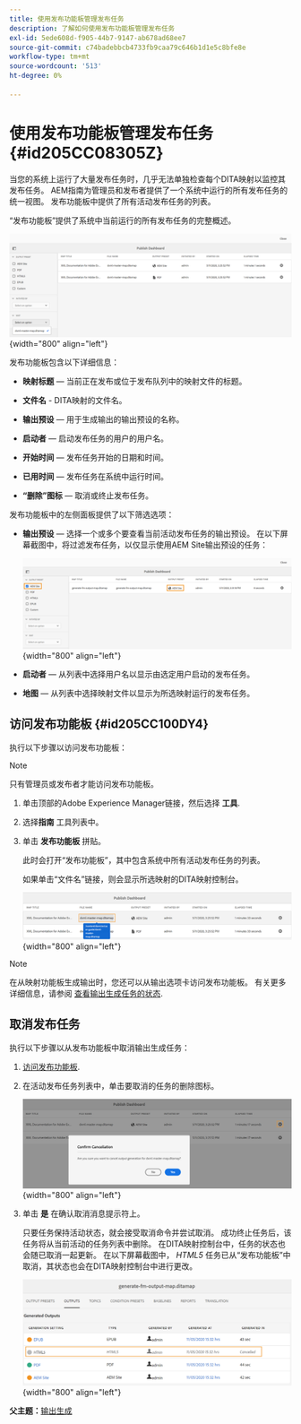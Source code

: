 ```yaml
---
title: 使用发布功能板管理发布任务
description: 了解如何使用发布功能板管理发布任务
exl-id: 5ede608d-f905-44b7-9147-ab678ad68ee7
source-git-commit: c74badebbcb4733fb9caa79c646b1d1e5c8bfe8e
workflow-type: tm+mt
source-wordcount: '513'
ht-degree: 0%

---
```


# 使用发布功能板管理发布任务 {#id205CC08305Z}

当您的系统上运行了大量发布任务时，几乎无法单独检查每个DITA映射以监控其发布任务。 AEM指南为管理员和发布者提供了一个系统中运行的所有发布任务的统一视图。 发布功能板中提供了所有活动发布任务的列表。

“发布功能板”提供了系统中当前运行的所有发布任务的完整概述。

![](images/publish-dashboard.png){width="800" align="left"}

发布功能板包含以下详细信息：

- **映射标题**  — 当前正在发布或位于发布队列中的映射文件的标题。

- **文件名** - DITA映射的文件名。

- **输出预设**  — 用于生成输出的输出预设的名称。

- **启动者**  — 启动发布任务的用户的用户名。

- **开始时间**  — 发布任务开始的日期和时间。

- **已用时间**  — 发布任务在系统中运行时间。

- **“删除”图标**  — 取消或终止发布任务。

发布功能板中的左侧面板提供了以下筛选选项：

- **输出预设**  — 选择一个或多个要查看当前活动发布任务的输出预设。 在以下屏幕截图中，将过滤发布任务，以仅显示使用AEM Site输出预设的任务：

   ![](images/publish-dashboard-preset-filter.png){width="800" align="left"}

- **启动者**  — 从列表中选择用户名以显示由选定用户启动的发布任务。

- **地图**  — 从列表中选择映射文件以显示为所选映射运行的发布任务。

## 访问发布功能板 {#id205CC100DY4}

执行以下步骤以访问发布功能板：

>[!NOTE]
>
> 只有管理员或发布者才能访问发布功能板。

1. 单击顶部的Adobe Experience Manager链接，然后选择 **工具**.

1. 选择&#x200B;**指南** 工具列表中。

1. 单击 **发布功能板** 拼贴。

   此时会打开“发布功能板”，其中包含系统中所有活动发布任务的列表。

   如果单击“文件名”链接，则会显示所选映射的DITA映射控制台。

   ![](images/publish-dashboard-click-filename-link.png){width="800" align="left"}


>[!NOTE]
>
> 在从映射功能板生成输出时，您还可以从输出选项卡访问发布功能板。 有关更多详细信息，请参阅 [查看输出生成任务的状态](generate-output-for-a-dita-map.md#viewing_output_history).

## 取消发布任务

执行以下步骤以从发布功能板中取消输出生成任务：

1. [访问发布功能板](#id205CC100DY4).

1. 在活动发布任务列表中，单击要取消的任务的删除图标。

   ![](images/publish-dashboard-cancel-task.png){width="800" align="left"}

1. 单击 **是** 在确认取消消息提示符上。

   只要任务保持活动状态，就会接受取消命令并尝试取消。 成功终止任务后，该任务将从当前活动的任务列表中删除。 在DITA映射控制台中，任务的状态也会随已取消一起更新。 在以下屏幕截图中， *HTML5* 任务已从“发布功能板”中取消，其状态也会在DITA映射控制台中进行更改。

   ![](images/cancelled-output-task.png){width="800" align="left"}


**父主题：**[&#x200B;输出生成](generate-output.md)
